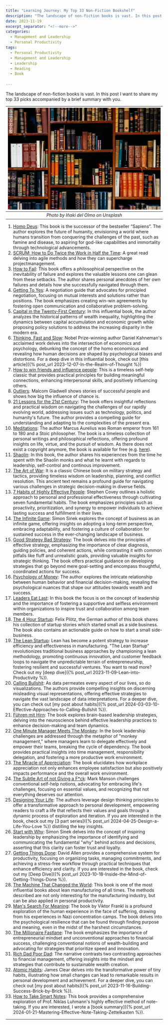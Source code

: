 ```yaml
---
title: "Learning Journey: My Top 33 Non-Fiction Bookshelf"
description: "The landscape of non-fiction books is vast. In this post I want to share my top 33 picks accompanied by a brief summary with you."
date: 2023-11-19
excerpt_separator: "<!--more-->"
categories:
  - Management and Leadership
  - Personal Productivity
tags:
  - Personal Productivity
  - Management and Leadership
  - Leadership
  - Reading
  - Book

---
```

The landscape of non-fiction books is vast. In this post I want to share my top 33 picks accompanied by a brief summary with you.

| ![image](/assets/images/inaki-del-olmo-bookshelf-unsplash.jpg) |
|:--:|
| *Photo by Iñaki del Olmo on Unsplash* |

1. [Homo Deus](https://www.google.com/search?q=Homo+Deus): This book is the successor of the bestseller “Sapiens”. The author explores the future of humanity, envisioning a world where humans transition from conquering the challenges of the past, such as famine and disease, to aspiring for god-like capabilities and immortality through technological advancements.
2. [SCRUM: How to Do Twice the Work in Half the Time](https://www.google.com/search?q=SCRUM%3A+How+to+do+twice+the+work+in+half+the+time): A great read delving into agile methods and how they can supercharge projectmanagement.
3. [How to Fail](https://www.google.com/search?q=How+to+fail): This book offers a philosophical perspective on the inevitability of failure and explores the valuable lessons one can glean from these setbacks. The author shares personal anecdotes of her own failures and details how she successfully navigated through them.
4. [Getting To Yes](https://www.google.com/search?q=Getting+To+Yes): A negotiation guide that advocates for principled negotiation, focusing on mutual interests and solutions rather than positions. The book emphasizes creating win-win agreements by fostering open communication and collaborative problem-solving.
5. [Capital in the Twenty-First Century](https://www.google.com/search?q=Capital+in+the+Twenty-First+Century): In this influential book, the author analyzes the historical patterns of wealth inequality, highlighting the dynamics between capital accumulation and economic growth while proposing policy solutions to address the increasing disparity in the modern era.
6. [Thinking, Fast and Slow](https://www.google.com/search?q=Thinking%2C+Fast+and+Slow): Nobel Prize-winning author Daniel Kahneman's acclaimed work delves into the intersection of economics and psychology, debunking the concept of the homo economicus and revealing how human decisions are shaped by psychological biases and distortions. For a deep dive in this influential book, check out [this article]({% post_url 2023-12-07-In-the-Realm-of-Thought %})
7. [How to win friends and influence people](https://www.google.com/search?q=How+to+win+friends+and+influence+people): This is a timeless self-help classic that provides practical principles for building meaningful connections, enhancing interpersonal skills, and positively influencing others.
8. [Outliers](https://www.google.com/search?q=outliers+malcolm+gladwell): Malcom Gladwell shows stories of successful people and shows how big the influence of chance is.
9. [21 Lessons for the 21st Century](https://www.google.com/search?q=21+Lessons+for+the+21st+Century): The book offers insightful reflections and practical wisdom on navigating the challenges of our rapidly evolving world, addressing issues such as technology, politics, and humanity's future. The author provides a compelling guide for understanding and adapting to the complexities of the present era.
10. [Meditations](https://www.gutenberg.org/ebooks/2680): The author Marcus Aurelius was Roman emperor from 161 to 180 and a Stoic philosopher. The book is a timeless collection of personal writings and philosophical reflections, offering profound insights on life, virtue, and the pursuit of wisdom. As there does not exist a copyright anymore, the book is available for free (e.g. [here](https://www.gutenberg.org/ebooks/2680)).
11. [Shaolin](https://www.google.com/search?q=Das+Shaolin-Prinzip): In this book, the author shares his experiences from the time he spent with the Shaolin monks and what he learnt with regards to leadership, self-control and continous improvement.
12. [The Art of War](https://www.google.com/search?q=The+art+of+war): It is a classic Chinese book on military strategy and tactics, providing timeless wisdom on leadership, planning, and conflict resolution. This ancient text remains a profound guide for navigating various challenges in strategic decision-making in diverse fields.
13. [7 Habits of Highly Effective People](https://www.google.com/search?q=7+Habits+of+Highly+Effective+People): Stephen Covey outlines a holistic approach to personal and professional effectiveness through cultivating seven fundamental habits. The book emphasizes principles such as proactivity, prioritization, and synergy to empower individuals to achieve lasting success and fulfillment in their lives.
14. [The Infinite Game](https://www.google.com/search?q=The+Infinite+Game): Simon Sinek explores the concept of business as an infinite game, offering insights on adopting a long-term perspective, embracing adaptability, and fostering a culture of collaboration for sustained success in the ever-changing landscape of business.
15. [Good Strategy Bad Strategy](https://www.google.com/search?q=Good+Strategy+Bad+Strategy): The book delves into the principles of effective strategy, emphasizing the importance of clear diagnosis, guiding policies, and coherent actions, while contrasting it with common pitfalls like fluff and unrealistic goals, providing valuable insights for strategic thinking. The book offers practical guidance on developing strategies that go beyond mere goal-setting and encompass thoughtful, coordinated actions for success.
16. [Psychology of Money](https://www.google.com/search?q=Psychology+of+Money): The author explores the intricate relationship between human behavior and financial decision-making, revealing the psychological nuances that shape our attitudes towards wealth and success.
17. [Leaders Eat Last](https://www.google.com/search?q=Leaders+eat+last): In this book the focus is on the concept of leadership and the importance of fostering a supportive and selfless environment within organizations to inspire trust and collaboration among team members.
18. [The 4 Hour Startup](https://www.google.com/search?q=The+4+hour+startup): Felix Plötz, the German author of this book shares his collection of startup stories which started small as a side business. The book also contains an actionable guide on how to start a small side-business.
19. [The Lean Startup](https://www.google.com/search?q=The+Lean+Startup): Lean has become a potent strategy to increase efficiency and effectiveness in manufacturing. "The Lean Startup" revolutionizes traditional business approaches by championing a lean methodology, promoting continuous innovation, and customer feedback loops to navigate the unpredictable terrain of entrepreneurship, fostering resilient and successful ventures. You want to read more? Check out my [deep dive]({% post_url 2023-11-09-Lean-into-Productivity %}).
20. [Calling Bullshit](https://www.google.com/search?q=Calling+Bullshit): As data permeates every aspect of our lives, so do visualizations. The authors provide compelling insights on discerning misleading visual representations, offering effective strategies to navigate the vast landscape of data interpretations. For a deeper dive, you can check out [my post about habits]({% post_url 2024-03-03-10-Effective-Approaches-to-Calling-Bullshit %}).
21. [Führen mit Hirn](https://www.google.com/search?q=F%C3%BChren+mit+Hirn): The book explores brain-based leadership strategies, delving into the neuroscience behind effective leadership practices to enhance decision-making and team dynamics.
22. [One Minute Manager Meets The Monkey](https://www.google.com/search?q=One+Minute+Manager+Meets+The+Monkey): In the book leadership challenges are addressed through the metaphor of "monkey management," where managers learn to delegate effectively and empower their teams, breaking the cycle of dependency. The book provides practical insights into time management, responsibility delegation, and fostering a more productive work environment.
23. [The Miracle of Appreciation](https://www.google.com/search?q=Das+Wunder+Der+Wertschätzung): The book elucidates how workplace appreciation not only enhances employee satisfaction but also positively impacts performance and the overall work environment.
24. [The Subtle Art of not Giving a F*ck](https://www.google.com/search?q=The+subtle+Art+of+not+giving+a+f*ck): Mark Manson challenges conventional self-help notions, advocating for embracing life's challenges, focusing on essential values, and recognizing that not everything deserves our attention.
25. [Designing Your Life](https://www.google.com/search?q=Designing+Your+Life): The authors leverage design thinking principles to offer a transformative approach to personal development, empowering readers to craft a life that reflects their values and goals through a dynamic process of exploration and iteration. If you are interested in the book, check out my [3 part series]({% post_url 2024-04-25-Design-a-Life-You-Love %}) distilling the key insights.
26. [Start with Why](https://www.google.com/search?q=Start+With+Why): Simon Sinek delves into the concept of inspiring leadership by emphasizing the importance of identifying and communicating the fundamental "why" behind actions and decisions, asserting that this clarity can foster trust and loyalty.
27. [Getting Things Done](https://www.google.com/search?q=Getting+Things+Done): David Allen provides a comprehensive system for productivity, focusing on organizing tasks, managing commitments, and achieving a stress-free workflow through practical techniques that enhance efficiency and clarity. If you are interested in the book, check out my [Deep Dive]({% post_url 2023-10-18-Inside-the-Mind-of-Getting-Things-Done %}).
28. [The Machine That Changed the World](https://www.google.com/search?q=The+Machine+That+Changed+The+World): This book is one of the most influential books about lean manufacturing of all times. The methods described are not only interesting for the manufacturing industry, but can be also applied in personal productivity.
29. [Man's Search For Meaning](https://www.google.com/search?q=Mans+Search+For+Meaning): The book by Viktor Frankl is a profound exploration of the human experience in the face of suffering, drawing from his experiences in Nazi concentration camps. The book delves into the psychological resilience that can be found through finding purpose and meaning, even in the midst of the harshest circumstances.
30. [The Millionaire Fastlane](https://www.google.com/search?q=The+Millionaire+Fastlane): The book emphasizes the importance of entrepreneurial mindset and unconventional approaches to financial success, challenging conventional notions of wealth-building and advocating for strategies that prioritize speed and innovation.
31. [Rich Dad Poor Dad](https://www.google.com/search?q=Rich+Dad+Poor+Dad): The narrative contrasts two contrasting approaches to financial management, offering insights into the mindset and strategies that contribute to sustainable wealth creation.
32. [Atomic Habits](https://www.google.com/search?q=Atomic+Habits): James Clear delves into the transformative power of tiny habits, illustrating how small changes can lead to remarkable results in personal development and achievement. For a deeper dive, you can check out [my post about habits]({% post_url 2023-11-16-Building-Success-Brick-by-Brick %}).
33. [How to Take Smart Notes](https://www.google.com/search?q=How+to+take+smart+notes): This book provides a comprehensive exploration of Prof. Niklas Luhmann's highly effective method of note-taking. If you are interested, I wrote a [book summary]({% post_url 2024-01-21-Mastering-Effective-Note-Taking-Zettelkasten %}).

---

<!--*Short Disclaimer: With the links I aim to give you direct and easy access to the books online, utilizing affiliate links for this purpose. When you make a purchase using these links, the price for you stays the same, but I receive a small commission. However, I strongly urge you to prioritize supporting your local bookstore whenever you decide to buy a book.*-->